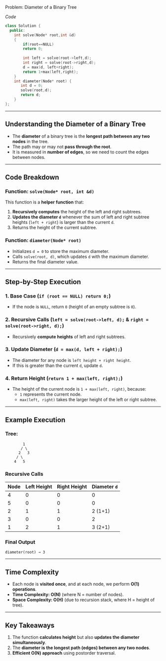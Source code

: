 Problem: Diameter of a Binary Tree

*Code*
```c++
class Solution {
  public:
    int solve(Node* root,int &d)
    {
        if(root==NULL) 
        return 0;
        
        int left = solve(root->left,d);
        int right = solve(root->right,d);
        d = max(d, left+right);
        return 1+max(left,right);
    }
    int diameter(Node* root) {
       int d = 0;
       solve(root,d);
       return d;
    }
};
```

---

## **Understanding the Diameter of a Binary Tree**
- The **diameter** of a binary tree is the **longest path between any two nodes** in the tree.
- The path may or may not **pass through the root**.
- It is measured in **number of edges**, so we need to count the edges between nodes.

---

## **Code Breakdown**
### **Function: `solve(Node* root, int &d)`**
This function is a **helper function** that:
1. **Recursively computes** the height of the left and right subtrees.
2. **Updates the diameter `d`** whenever the sum of left and right subtree heights (`left + right`) is larger than the current `d`.
3. Returns the height of the current subtree.

### **Function: `diameter(Node* root)`**
- Initializes `d = 0` to store the maximum diameter.
- Calls `solve(root, d)`, which updates `d` with the maximum diameter.
- Returns the final diameter value.

---

## **Step-by-Step Execution**
### **1. Base Case (`if (root == NULL) return 0;`)**
- If the node is `NULL`, return `0` (height of an empty subtree is `0`).

### **2. Recursive Calls (`left = solve(root->left, d);` & `right = solve(root->right, d);`)**
- Recursively **compute heights** of left and right subtrees.

### **3. Update Diameter (`d = max(d, left + right);`)**
- The diameter for any node is `left height + right height`.
- If this is greater than the current `d`, update `d`.

### **4. Return Height (`return 1 + max(left, right);`)**
- The height of the current node is `1 + max(left, right)`, because:
  - `1` represents the current node.
  - `max(left, right)` takes the larger height of the left or right subtree.

---

## **Example Execution**
### **Tree:**
```
        1
       / \
      2   3
     / \  
    4   5
```
### **Recursive Calls**
| Node | Left Height | Right Height | Diameter `d` |
|------|------------|-------------|--------------|
| 4    | 0          | 0           | 0            |
| 5    | 0          | 0           | 0            |
| 2    | 1          | 1           | 2 (1+1)      |
| 3    | 0          | 0           | 2            |
| 1    | 2          | 1           | 3 (2+1)      |

### **Final Output**
`diameter(root) → 3`

---

## **Time Complexity**
- Each node is **visited once**, and at each node, we perform **O(1) operations**.
- **Time Complexity: O(N)** (where N = number of nodes).
- **Space Complexity: O(H)** (due to recursion stack, where H = height of tree).

---

## **Key Takeaways**
1. The function **calculates height** but also **updates the diameter simultaneously**.
2. The **diameter is the longest path (edges) between any two nodes**.
3. **Efficient O(N) approach** using postorder traversal.
